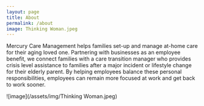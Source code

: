 ```yaml
---
layout: page
title: About
permalink: /about
image: Thinking Woman.jpeg
---
```

Mercury Care Management helps families set-up and manage at-home care for their aging loved one. Partnering with businesses as an employee benefit, we connect families with a care transition manager who provides crisis level assistance to families after a major incident or lifestyle change for their elderly parent. By helping employees balance these personal responsibilities, employees can remain more focused at work and get back to work sooner. 


![image](/assets/img/Thinking Woman.jpeg)
